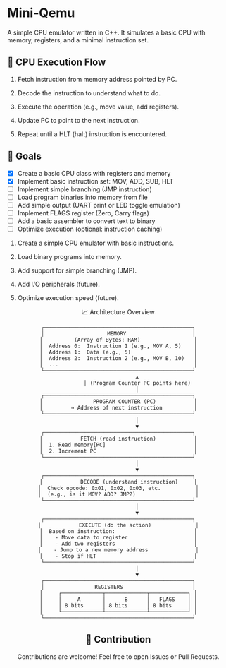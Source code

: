 # Mini-Qemu

A simple CPU emulator written in C++.
It simulates a basic CPU with memory, registers, and a minimal instruction set.

## 🔁 CPU Execution Flow

1. Fetch instruction from memory address pointed by PC.

2. Decode the instruction to understand what to do.

3. Execute the operation (e.g., move value, add registers).

4. Update PC to point to the next instruction.

5. Repeat until a HLT (halt) instruction is encountered.

## 🚀 Goals

- [x] Create a basic CPU class with registers and memory
- [x] Implement basic instruction set: MOV, ADD, SUB, HLT
- [ ] Implement simple branching (JMP instruction)
- [ ] Load program binaries into memory from file
- [ ] Add simple output (UART print or LED toggle emulation)
- [ ] Implement FLAGS register (Zero, Carry flags)
- [ ] Add a basic assembler to convert text to binary
- [ ] Optimize execution (optional: instruction caching)

1. Create a simple CPU emulator with basic instructions.

2. Load binary programs into memory.

3. Add support for simple branching (JMP).

4. Add I/O peripherals (future).

5. Optimize execution speed (future).

<div align="center"> 📈 Architecture Overview

```
┌───────────────────────────────────────────────┐
│                    MEMORY                     │
│          (Array of Bytes: RAM)                 │
│  Address 0:  Instruction 1 (e.g., MOV A, 5)    │
│  Address 1:  Data (e.g., 5)                    │
│  Address 2:  Instruction 2 (e.g., MOV B, 10)   │
│  ...                                           │
└───────────────────────────────────────────────┘
            ▲
            │ (Program Counter PC points here)
            │
┌───────────────────────────────────────────────┐
│                PROGRAM COUNTER (PC)            │
│         ➔ Address of next instruction          │
└───────────────────────────────────────────────┘
            │
            ▼
┌───────────────────────────────────────────────┐
│            FETCH (read instruction)            │
│  1. Read memory[PC]                            │
│  2. Increment PC                               │
└───────────────────────────────────────────────┘
            │
            ▼
┌───────────────────────────────────────────────┐
│            DECODE (understand instruction)     │
│  Check opcode: 0x01, 0x02, 0x03, etc.           │
│  (e.g., is it MOV? ADD? JMP?)                   │
└───────────────────────────────────────────────┘
            │
            ▼
┌───────────────────────────────────────────────┐
│            EXECUTE (do the action)              │
│  Based on instruction:                         │
│    - Move data to register                     │
│    - Add two registers                         │
│    - Jump to a new memory address               │
│    - Stop if HLT                               │
└───────────────────────────────────────────────┘
            │
            ▼
┌───────────────────────────────────────────────┐
│                REGISTERS                      │
│     ┌─────────────┬─────────────┬────────────┐ │
│     │     A       │      B      │   FLAGS    │ │
│     │ 8 bits      │ 8 bits      │ 8 bits     │ │
│     └─────────────┴─────────────┴────────────┘ │
└───────────────────────────────────────────────┘

```


## 🌟 Contribution

Contributions are welcome!
Feel free to open Issues or Pull Requests.